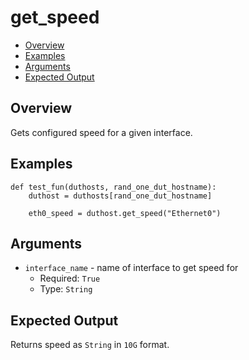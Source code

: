 # get_speed

- [Overview](#overview)
- [Examples](#examples)
- [Arguments](#arguments)
- [Expected Output](#expected-output)

## Overview
Gets configured speed for a given interface.

## Examples
```
def test_fun(duthosts, rand_one_dut_hostname):
    duthost = duthosts[rand_one_dut_hostname]

    eth0_speed = duthost.get_speed("Ethernet0")
```

## Arguments
- `interface_name` - name of interface to get speed for
    - Required: `True`
    - Type: `String`

## Expected Output
Returns speed as `String` in `10G` format.
